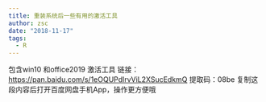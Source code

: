 ```yaml
---
title: 重装系统后一些有用的激活工具
author: zsc
date: "2018-11-17"
tags:
  - R
---
```


包含win10 和office2019 激活工具
链接：https://pan.baidu.com/s/1eOQUPdlrvViL2XSucEdkmQ 
提取码：08be 
复制这段内容后打开百度网盘手机App，操作更方便哦